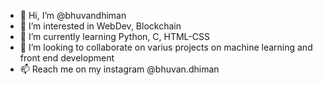 - 👋 Hi, I’m @bhuvandhiman
- 👀 I’m interested in WebDev, Blockchain
- 🌱 I’m currently learning Python, C, HTML-CSS
- 💞️ I’m looking to collaborate on varius projects on machine learning and front end development
- 📫 Reach me on my instagram @bhuvan.dhiman 

<!---
bhuvandhiman/bhuvandhiman is a ✨ special ✨ repository because its `README.md` (this file) appears on your GitHub profile.
You can click the Preview link to take a look at your changes.
--->
